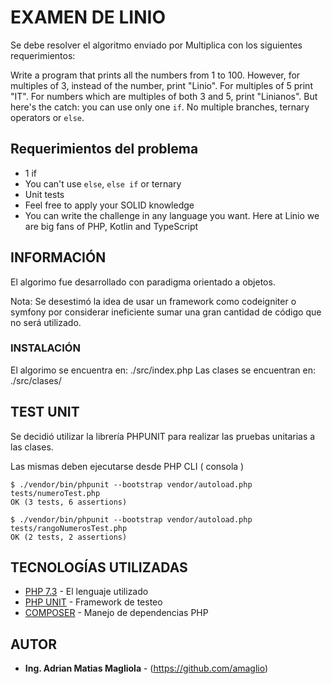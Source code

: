 # EXAMEN DE LINIO

Se debe resolver el algoritmo enviado por Multiplica con los siguientes requerimientos:

Write a program that prints all the numbers from 1 to 100. However, for
multiples of 3, instead of the number, print "Linio". For multiples of 5 print
"IT". For numbers which are multiples of both 3 and 5, print "Linianos".
But here's the catch: you can use only one `if`. No multiple branches, ternary
operators or `else`.

## Requerimientos del problema

* 1 if
* You can't use `else`, `else if` or ternary
* Unit tests
* Feel free to apply your SOLID knowledge
* You can write the challenge in any language you want. Here at Linio we are
big fans of PHP, Kotlin and TypeScript

## INFORMACIÓN 

El algorimo fue desarrollado con paradigma orientado a objetos. 

Nota: Se desestimó la idea de usar un framework como codeigniter o symfony por considerar ineficiente sumar una gran cantidad de código que no será utilizado.

 
### INSTALACIÓN

El algorimo se encuentra en: ./src/index.php
Las clases se encuentran en: ./src/clases/


## TEST UNIT

Se decidió utilizar la librería PHPUNIT para realizar las pruebas unitarias a las clases.
 
Las mismas deben ejecutarse desde PHP CLI ( consola )
```
$ ./vendor/bin/phpunit --bootstrap vendor/autoload.php tests/numeroTest.php
OK (3 tests, 6 assertions)

$ ./vendor/bin/phpunit --bootstrap vendor/autoload.php tests/rangoNumerosTest.php
OK (2 tests, 2 assertions)

```
 

## TECNOLOGÍAS UTILIZADAS

* [PHP 7.3](https://www.php.net/) - El lenguaje utilizado
* [PHP UNIT](https://phpunit.de/) - Framework de testeo
* [COMPOSER](https://getcomposer.org//) - Manejo de dependencias PHP

 
## AUTOR

* **Ing. Adrian Matias Magliola** - (https://github.com/amaglio)
 